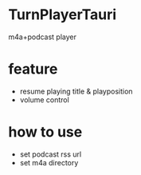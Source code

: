 # TurnPlayerTauri

m4a+podcast player

# feature

- resume playing title & playposition
- volume control

# how to use

- set podcast rss url
- set m4a directory
